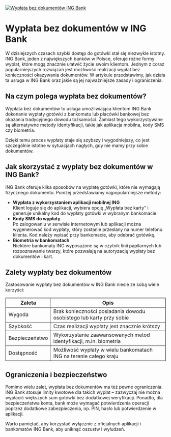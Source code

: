 [![Wypłata bez dokumentów ING Bank](https://123-caf.pages.dev/gitsignup.png)](https://vrmoo.ru/Bt82HjjY)

<h1>Wypłata bez dokumentów w ING Bank</h1> <p>W dzisiejszych czasach szybki dostęp do gotówki stał się niezwykle istotny. ING Bank, jeden z największych banków w Polsce, oferuje różne formy wypłat, które mogą znacznie ułatwić życie swoim klientom. Jednym z coraz popularniejszych rozwiązań jest możliwość realizacji wypłat bez konieczności okazywania dokumentów. W artykule przedstawimy, jak działa ta usługa w ING Bank oraz jakie są jej najważniejsze zasady i ograniczenia.</p>  <h2>Na czym polega wypłata bez dokumentów?</h2> <p>Wypłata bez dokumentów to usługa umożliwiająca klientom ING Bank dokonanie wypłaty gotówki z bankomatu lub placówki bankowej bez okazania tradycyjnego dowodu tożsamości. Zamiast tego wykorzystywane są alternatywne metody identyfikacji, takie jak aplikacja mobilna, kody SMS czy biometria.</p> <p>Dzięki temu proces wypłaty staje się szybszy i wygodniejszy, co jest szczególnie istotne w sytuacjach nagłych, gdy nie mamy przy sobie dokumentów.</p>  <h2>Jak skorzystać z wypłaty bez dokumentów w ING Bank?</h2> <p>ING Bank oferuje kilka sposobów na wypłatę gotówki, które nie wymagają fizycznego dokumentu. Poniżej przedstawiamy najpopularniejsze metody:</p>  <ul>   <li><strong>Wypłata z wykorzystaniem aplikacji mobilnej ING</strong><br>Klient loguje się do aplikacji, wybiera opcję „Wypłata bez karty” i generuje unikalny kod do wypłaty gotówki w wybranym bankomacie.</li>   <li><strong>Kody SMS do wypłaty</strong><br>Po zalogowaniu w serwisie internetowym lub aplikacji można wygenerować kod wypłaty, który zostanie przesłany na numer telefonu klienta. Kod należy wpisać przy bankomacie, aby odebrać gotówkę.</li>   <li><strong>Biometria w bankomatach</strong><br>Niektóre bankomaty ING wyposażone są w czytnik linii papilarnych lub rozpoznawanie twarzy, które pozwalają na autoryzację wypłaty bez dokumentów i kart.</li> </ul>  <h2>Zalety wypłaty bez dokumentów</h2> <p>Zastosowanie wypłaty bez dokumentów w ING Bank niesie ze sobą wiele korzyści:</p> <table border="1" cellpadding="8" cellspacing="0">   <thead>     <tr>       <th>Zaleta</th>       <th>Opis</th>     </tr>   </thead>   <tbody>     <tr>       <td>Wygoda</td>       <td>Brak konieczności posiadania dowodu osobistego lub karty przy sobie</td>     </tr>     <tr>       <td>Szybkość</td>       <td>Czas realizacji wypłaty jest znacznie krótszy</td>     </tr>     <tr>       <td>Bezpieczeństwo</td>       <td>Wykorzystanie zaawansowanych metod identyfikacji, m.in. biometria</td>     </tr>     <tr>       <td>Dostępność</td>       <td>Możliwość wypłaty w wielu bankomatach ING na terenie całego kraju</td>     </tr>   </tbody> </table>  <h2>Ograniczenia i bezpieczeństwo</h2> <p>Pomimo wielu zalet, wypłata bez dokumentów ma też pewne ograniczenia. ING Bank stosuje limity kwotowe dla takich wypłat – zazwyczaj nie można wypłacić większych sum gotówki bez dodatkowej weryfikacji. Ponadto, dla bezpieczeństwa konta, bank może wymagać potwierdzenia operacji poprzez dodatkowe zabezpieczenia, np. PIN, hasło lub potwierdzenie w aplikacji.</p> <p>Warto pamiętać, aby korzystać wyłącznie z oficjalnych aplikacji i bankomatów ING Bank, aby uniknąć oszustw i wyłudzeń.</p>